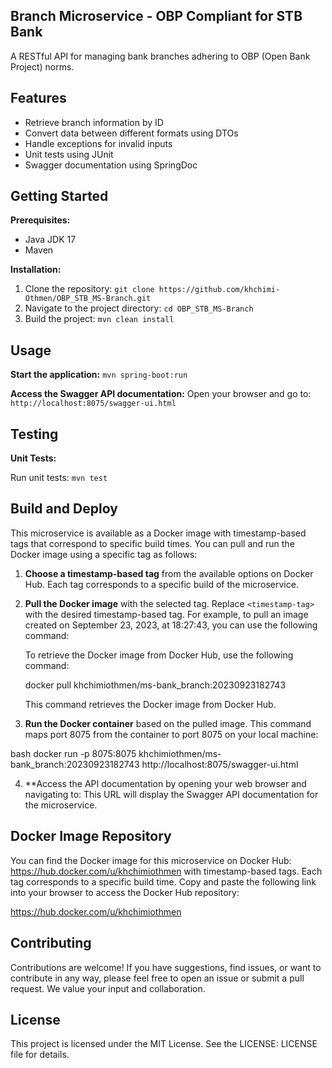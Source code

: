 ## Branch Microservice - OBP Compliant for STB Bank

A RESTful API for managing bank branches adhering to OBP (Open Bank Project) norms.

## Features

* Retrieve branch information by ID
* Convert data between different formats using DTOs
* Handle exceptions for invalid inputs
* Unit tests using JUnit
* Swagger documentation using SpringDoc

## Getting Started

**Prerequisites:**

* Java JDK 17
* Maven

**Installation:**

1. Clone the repository: `git clone https://github.com/khchimi-Othmen/OBP_STB_MS-Branch.git`
2. Navigate to the project directory: `cd OBP_STB_MS-Branch`
3. Build the project: `mvn clean install`

## Usage

**Start the application:** `mvn spring-boot:run`

**Access the Swagger API documentation:** Open your browser and go to: `http://localhost:8075/swagger-ui.html`

## Testing

**Unit Tests:**

Run unit tests: `mvn test`

## Build and Deploy

This microservice is available as a Docker image with timestamp-based tags that correspond to specific build times. You can pull and run the Docker image using a specific tag as follows:

1. **Choose a timestamp-based tag** from the available options on Docker Hub. Each tag corresponds to a specific build of the microservice.

2. **Pull the Docker image** with the selected tag. Replace `<timestamp-tag>` with the desired timestamp-based tag. For example, to pull an image created on September 23, 2023, at 18:27:43, you can use the following command:

   To retrieve the Docker image from Docker Hub, use the following command:

   docker pull khchimiothmen/ms-bank_branch:20230923182743

   This command retrieves the Docker image from Docker Hub.

3. **Run the Docker container** based on the pulled image. This command maps port 8075 from the container to port 8075 on your local machine:

bash
docker run -p 8075:8075 khchimiothmen/ms-bank_branch:20230923182743
http://localhost:8075/swagger-ui.html

4. **Access the API documentation by opening your web browser and navigating to:
This URL will display the Swagger API documentation for the microservice.

## Docker Image Repository

You can find the Docker image for this microservice on Docker Hub: https://hub.docker.com/u/khchimiothmen with timestamp-based tags. Each tag corresponds to a specific build time. Copy and paste the following link into your browser to access the Docker Hub repository:


https://hub.docker.com/u/khchimiothmen


## Contributing

Contributions are welcome! If you have suggestions, find issues, or want to contribute in any way, please feel free to open an issue or submit a pull request. We value your input and collaboration.

## License

This project is licensed under the MIT License. See the LICENSE: LICENSE file for details.
